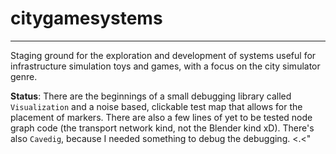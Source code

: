 # citygamesystems

-----------
Staging ground for the exploration and development
of systems useful for infrastructure simulation toys
and games, with a focus on the city simulator genre.

**Status**: There are the beginnings of a small debugging
library called `Visualization` and a noise based, clickable test map
that allows for the placement of markers. There are also
a few lines of yet to be tested node graph code (the transport
network kind, not the Blender kind xD).
There's also `Cavedig`, because I needed something to debug
the debugging. <.<"
